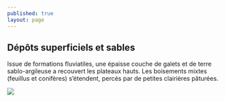 ```yaml
---
published: true
layout: page
---
```

## Dépôts superficiels et sables

Issue de formations fluviatiles, une épaisse couche de galets et de terre sablo-argileuse a recouvert les plateaux hauts. Les boisements mixtes (feuillus et conifères) s’étendent, percés par de petites clairières pâturées.

![]({{site.baseurl}}/data/images/3/geographie/03_GEOGRAPHIE_POP_UP_07.jpg)

